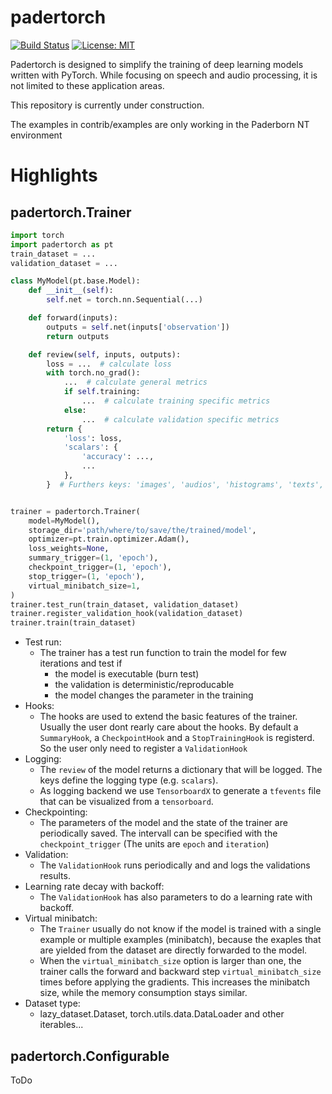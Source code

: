 # padertorch
[![Build Status](https://dev.azure.com/fgnt/fgnt/_apis/build/status/fgnt.padertorch?branchName=master)](https://dev.azure.com/fgnt/fgnt/_build/latest?definitionId=3&branchName=master)
[![License: MIT](https://img.shields.io/badge/License-MIT-blue.svg)](https://github.com/fgnt/lazy_dataset/blob/master/LICENSE)

Padertorch is designed to simplify the training of deep learning models written with PyTorch.
While focusing on speech and audio processing, it is not limited to these application areas.

This repository is currently under construction.

The examples in contrib/examples are only working in the Paderborn NT environment


# Highlights

## padertorch.Trainer

```python
import torch
import padertorch as pt
train_dataset = ...
validation_dataset = ...

class MyModel(pt.base.Model):
    def __init__(self):
        self.net = torch.nn.Sequential(...)

    def forward(inputs):
        outputs = self.net(inputs['observation'])
        return outputs

    def review(self, inputs, outputs):
        loss = ...  # calculate loss
        with torch.no_grad():
            ...  # calculate general metrics
            if self.training:
                ...  # calculate training specific metrics
            else:
                ...  # calculate validation specific metrics
        return {
            'loss': loss,
            'scalars': {
                'accuracy': ...,
                ...
            },
        }  # Furthers keys: 'images', 'audios', 'histograms', 'texts', 'figures'


trainer = padertorch.Trainer(
    model=MyModel(),
    storage_dir='path/where/to/save/the/trained/model',
    optimizer=pt.train.optimizer.Adam(),
    loss_weights=None,
    summary_trigger=(1, 'epoch'),
    checkpoint_trigger=(1, 'epoch'),
    stop_trigger=(1, 'epoch'),
    virtual_minibatch_size=1,
)
trainer.test_run(train_dataset, validation_dataset)
trainer.register_validation_hook(validation_dataset)
trainer.train(train_dataset)
```
- Test run: 
  - The trainer has a test run function to train the model for few iterations and test if
    - the model is executable (burn test)
    - the validation is deterministic/reproducable
    - the model changes the parameter in the training
- Hooks:
  - The hooks are used to extend the basic features of the trainer. Usually the user dont rearly care about the hooks. By default a `SummaryHook`, a `CheckpointHook` and a `StopTrainingHook` is registerd. So the user only need to register a `ValidationHook`
- Logging:
  - The `review` of the model returns a dictionary that will be logged. The keys define the logging type (e.g. `scalars`).
  - As logging backend we use `TensorboardX` to generate a `tfevents` file that can be visualized from a `tensorboard`.
- Checkpointing:
  - The parameters of the model and the state of the trainer are periodically saved. The intervall can be specified with the `checkpoint_trigger` (The units are `epoch` and `iteration`)
- Validation:
  - The `ValidationHook` runs periodically and and logs the validations results.
- Learning rate decay with backoff:
  - The `ValidationHook` has also parameters to do a learning rate with backoff.
- Virtual minibatch:
  - The `Trainer` usually do not know if the model is trained with a single example or multiple examples (minibatch), because the exaples that are yielded from the dataset are directly forwarded to the model. 
  - When the `virtual_minibatch_size` option is larger than one, the trainer calls the forward and backward step `virtual_minibatch_size` times before applying the gradients. This increases the minibatch size, while the memory consumption stays similar.
- Dataset type: 
  - lazy_dataset.Dataset, torch.utils.data.DataLoader and other iterables...


## padertorch.Configurable

ToDo
